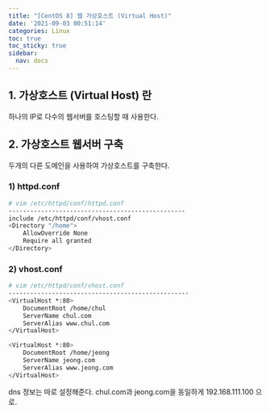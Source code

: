 ```yaml
---
title: "[CentOS 8] 웹 가상호스트 (Virtual Host)"
date: '2021-09-03 00:51:14'
categories: Linux
toc: true
toc_sticky: true
sidebar:
  nav: docs
---
```

## 1. 가상호스트 (Virtual Host) 란

하나의 IP로 다수의 웹서버를 호스팅할 때 사용한다.



## 2. 가상호스트 웹서버 구축

두개의 다른 도메인을 사용하여 가상호스트를 구축한다.

### 1) httpd.conf

```bash
# vim /etc/httpd/conf/httpd.conf
-------------------------------------------------
include /etc/httpd/conf/vhost.conf
<Directory "/home">
	AllowOverride None
	Require all granted
</Directory>
```

### 2) vhost.conf 

```bash
# vim /etc/httpd/conf/vhost.conf
--------------------------------------------------
<VirtualHost *:80>
	DocumentRoot /home/chul
	ServerName chul.com
	ServerAlias	www.chul.com
</VirtualHost>

<VirtualHost *:80>
	DocumentRoot /home/jeong
	ServerName jeong.com
	ServerAlias www.jeong.com
</VirtualHost>
```



dns 정보는 따로 설정해준다. chul.com과 jeong.com을 동일하게 192.168.111.100 으로.